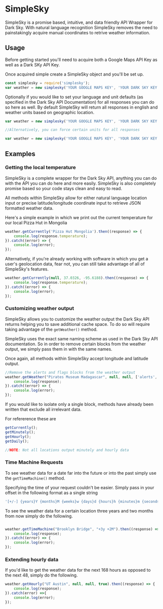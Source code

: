 # SimpleSky
SimpleSky is a promise based, intuitive, and data friendly API Wrapper for Dark Sky. With natural language recognition SimpleSky removes the need to painstakingly acquire manual coordinates to retrive weather information. 

## Usage 
Before getting started you'll need to acquire both a Google Maps API Key as well as a Dark SKy API Key.

Once acquired simple create a SimpleSky object and you'll be set up. 

```javascript
const simplesky = require('simplesky');
var weather = new simplesky('YOUR GOOGLE MAPS KEY', 'YOUR DARK SKY KEY');
```

Optionally if you would like to set your language and unit defaults (as specified in the Dark Sky API Documentation) for all responses you can do so here as well. By default SimpleSky will return all responses in english and weather units based on geographic location. 

```javascript
var weather = new simplesky('YOUR GOOGLE MAPS KEY', 'YOUR DARK SKY KEY', 'zh');

//Alternatively, you can force certain units for all responses

var weather = new simplesky('YOUR GOOGLE MAPS KEY', 'YOUR DARK SKY KEY', 'x-pig-latin','uk2');
```

## Examples

### Getting the local temperature

SimpleSky is a complete wrapper for the Dark Sky API, anything you can do with the API you can do here and more easily. SimpleSky is also completely promise based so your code stays clean and easy to read. 

All methods within SimpleSky allow for either natural language location input or precise latitude/longitude coordinate input to retrieve JSON formatted weather data. 

Here's a simple example in which we print out the current temperature for our local Pizza Hut in Mongolia

```javascript
weather.getCurrently('Pizza Hut Mongolia').then((response) => {
    console.log(response.temperature);
}).catch((error) => {
    console.log(error);
});
```

Alternatively, if you're already working with software in which you get a user's geolocation data, fear not, you can still take advantage of all of SimpleSky's features. 

```javascript 
weather.getCurrently(null, 37.0326, -95.6188).then((response) => {
    console.log(response.temperature);
}).catch((error) => {
    console.log(error);
});
```

### Customizing weather output

SimpleSky allows you to customize the weather output the Dark Sky API returns helping you to save additional cache space. To do so will require taking advantage of the `getWeather()` method.

SimpleSky uses the exact same naming scheme as used in the Dark Sky API documentation. So in order to remove certain blocks from the weather output, we simply pass them in with the same names. 

Once again, all methods within SimpleSky accept longitude and latitude output.

```javascript
//Remove the alerts and flags blocks from the weather output
weather.getWeather("Pirates Museum Madagascar", null, null, ['alerts', 'flags']).then((response) => {
    console.log(response);
}).catch((error) => {
    console.log(error);
});
```

If you would like to isolate only a single block, methods have already been written that exclude all irrelevant data.

For refererence these are 

```javascript
getCurrently();
getMinutely(); 
getHourly(); 
getDaily();

//NOTE: Not all locations output minutely and hourly data
```
### Time Machine Requests

To see weather data for a date far into the future or into the past simply use the `getTimeMachine()` method.

Specifying the time of your request couldn't be easier. Simply pass in your offset in the following format as a single string

```javascript
'[+/-] {years}Y {months}M {weeks}w {days}d {hours}h {minutes}m {seconds}s {milliseconds}ms'
```
To see the weather data for a certain location three years and two months from now simply do the following. 

```javascript

weather.getTimeMachine("Brooklyn Bridge", "+3y +2M").then((response) => {
    console.log(response);
}).catch((error) => {
    console.log(error);
});
```

### Extending hourly data

If you'd like to get the weather data for the next 168 hours as opposed to the next 48, simply do the following.

```javascript
weather.getHourly("UT Austin", null, null, true).then((response) => {
    console.log(response);
}).catch(error) =>{
    console.log(error);
});
```